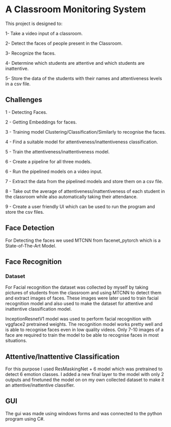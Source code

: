 # A Classroom Monitoring System

This project is designed to:

1- Take a video input of a classroom.

2- Detect the faces of people present in the Classroom.

3- Recognize the faces.

4- Determine which students are attentive and which students are inattentive.

5- Store the data of the students with their names and attentiveness levels in a csv file.

## Challenges

1 - Detecting Faces.

2 - Getting Embeddings for faces.

3 - Training model Clustering/Classification/Similarly to recognise the faces.

4 - Find a suitable model for attentiveness/inattentiveness classification.

5 - Train the attentiveness/inattentiveness model.

6 - Create a pipeline for all three models.

6 - Run the pipelined models on a video input.

7 - Extract the data from the pipelined models and store them on a csv file.

8 - Take out the average of attentiveness/inattentiveness of each student in the classroom while also automatically taking their attendance.

9 - Create a user friendly UI which can be used to run the program and store the csv files.

## Face Detection
For Detecting the faces we used MTCNN from facenet_pytorch which is a State-of-The-Art Model.

## Face Recognition
### Dataset
For Facial recognition the dataset was collected by myself by taking pictures of students from the classroom and using MTCNN to detect them and extract images of faces. These images were later used to train facial recognition model and also used to make the dataset for attentive and inattentive classification model.

InceptionResnetV1 model was used to perform facial recognition with vggface2 pretrained weights. The recognition model works pretty well and is able to recognise faces even in low quality videos. Only 7-10 images of a face are required to train the model to be able to recognise faces in most situations.

## Attentive/Inattentive Classification

For this purpose I used ResMaskingNet + 6 model which was pretrained to detect 6 emotion classes. I added a new final layer to the model with only 2 outputs and finetuned the model on on my own collected dataset to make it an attentive/inattentive classifier.

## GUI

The gui was made using windows forms and was connected to the python program using C#.
